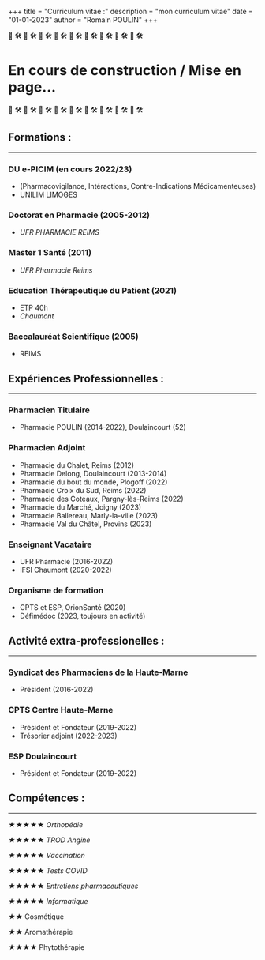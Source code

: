 +++
title = "Curriculum vitae :"
description = "mon curriculum vitae"
date = "01-01-2023"
author = "Romain POULIN"
+++

🚧 🛠️ 🚧 🛠️ 🚧 🛠️ 🚧 🛠️ 🚧 🛠️ 🚧 🛠️ 🚧 🛠️ 🚧 🛠️ 🚧 🛠️
# **En cours de construction / Mise en page...**
🚧 🛠️ 🚧 🛠️ 🚧 🛠️ 🚧 🛠️ 🚧 🛠️ 🚧 🛠️ 🚧 🛠️ 🚧 🛠️ 🚧 🛠️ 


## **Formations :**
---
### DU e-PICIM (en cours 2022/23)
- (Pharmacovigilance, Intéractions, Contre-Indications Médicamenteuses)
- UNILIM LIMOGES
### Doctorat en Pharmacie (2005-2012)
- *UFR PHARMACIE REIMS*
### Master 1 Santé (2011)
- *UFR Pharmacie Reims*
### Education Thérapeutique du Patient (2021)
- ETP 40h
- *Chaumont*
### Baccalauréat Scientifique (2005)
- REIMS

## **Expériences Professionnelles :**
--- 
### Pharmacien Titulaire
- Pharmacie POULIN (2014-2022), Doulaincourt (52)
### Pharmacien Adjoint
- Pharmacie du Chalet, Reims (2012)
- Pharmacie Delong, Doulaincourt (2013-2014)
- Pharmacie du bout du monde, Plogoff (2022)
- Pharmacie Croix du Sud, Reims (2022)
- Pharmacie des Coteaux, Pargny-lès-Reims (2022)
- Pharmacie du Marché, Joigny (2023)
- Pharmacie Ballereau, Marly-la-ville (2023)
- Pharmacie Val du Châtel, Provins (2023)
### Enseignant Vacataire
- UFR Pharmacie (2016-2022)
- IFSI Chaumont (2020-2022)
### Organisme de formation
- CPTS et ESP, OrionSanté (2020)
- Défimédoc (2023, toujours en activité)

## **Activité extra-professionelles :**
---
### Syndicat des Pharmaciens de la Haute-Marne
- Président (2016-2022)
### CPTS Centre Haute-Marne
- Président et Fondateur (2019-2022)
- Trésorier adjoint (2022-2023)
### ESP Doulaincourt
- Président et Fondateur (2019-2022)

## **Compétences** :
---
★★★★★ *Orthopédie*

★★★★★ *TROD Angine*

★★★★★ *Vaccination*

★★★★★ *Tests COVID*

★★★★★ *Entretiens pharmaceutiques*

★★★★★ *Informatique*

★★ Cosmétique

★★ Aromathérapie

★★★★ Phytothérapie